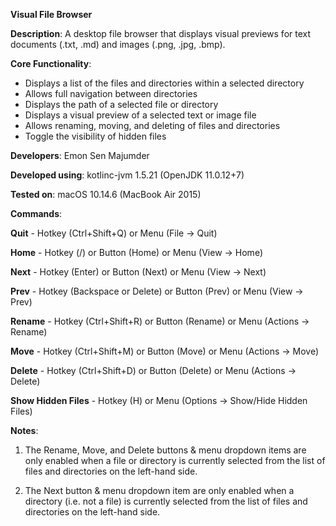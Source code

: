 **Visual File Browser**

**Description**: A desktop file browser that displays visual previews for text documents (.txt, .md) and images (.png, .jpg, .bmp). 

**Core Functionality**:
- Displays a list of the files and directories within a selected directory
- Allows full navigation between directories
- Displays the path of a selected file or directory
- Displays a visual preview of a selected text or image file
- Allows renaming, moving, and deleting of files and directories
- Toggle the visibility of hidden files

**Developers**: Emon Sen Majumder

**Developed using**: kotlinc-jvm 1.5.21 (OpenJDK 11.0.12+7)

**Tested on**: macOS 10.14.6 (MacBook Air 2015)

**Commands**:

**Quit** - Hotkey (Ctrl+Shift+Q) or Menu (File -> Quit)

**Home** - Hotkey (/) or Button (Home) or Menu (View -> Home)

**Next** - Hotkey (Enter) or Button (Next) or Menu (View -> Next)

**Prev** - Hotkey (Backspace or Delete) or Button (Prev) or Menu (View -> Prev)

**Rename** - Hotkey (Ctrl+Shift+R) or Button (Rename) or Menu (Actions -> Rename)

**Move** - Hotkey (Ctrl+Shift+M) or Button (Move) or Menu (Actions -> Move)

**Delete** - Hotkey (Ctrl+Shift+D) or Button (Delete) or Menu (Actions -> Delete)

**Show Hidden Files** - Hotkey (H) or Menu (Options -> Show/Hide Hidden Files)

**Notes**:

1. The Rename, Move, and Delete buttons & menu dropdown items are only enabled when a file or directory is currently selected from the list of files and directories on the left-hand side.

2. The Next button & menu dropdown item are only enabled when a directory (i.e. not a file) is currently selected from the list of files and directories on the left-hand side.
